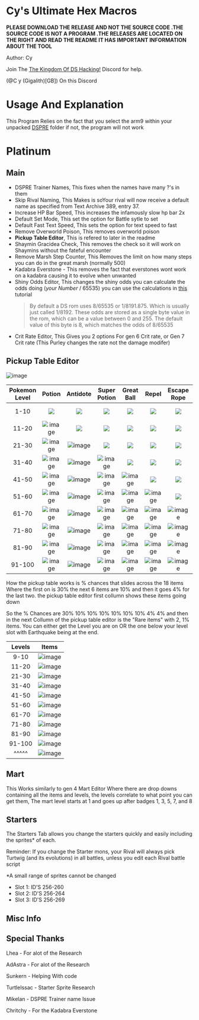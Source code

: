 # Cy's Ultimate Hex Macros
**PLEASE DOWNLOAD THE RELEASE AND NOT THE SOURCE CODE .THE SOURCE CODE IS NOT A PROGRAM .THE RELEASES ARE LOCATED ON THE RIGHT AND READ THE README IT HAS IMPORTANT INFORMATION ABOUT THE TOOL**

Author: Cy

Join The [The Kingdom Of DS Hacking!](https://discord.gg/zAtqJDW2jC) Discord for help.

(@C y (Gigalith)[GB]) On this Discord

# Usage And Explanation
This Program Relies on the fact that you select the arm9 within your unpacked [DSPRE](https://github.com/AdAstra-LD/DS-Pokemon-Rom-Editor) folder if not, the program will not work
# Platinum
## Main
- DSPRE Trainer Names, This fixes when the names have many ?'s in them
- Skip Rival Naming, This Makes is soYour rival will now receive a default name as specified from Text Archive 389, entry 37.
- Increase HP Bar Speed, This increases the infamously slow hp bar 2x
- Default Set Mode, This set the option for Battle sytle to set
- Default Fast Text Speed, This sets the option for text speed to fast
- Remove Overworld Poison, This removes overworld poison
- **Pickup Table Editor**, This is refered to later in the readme
- Shaymin Gracidea Check, This removes the check so it will work on Shaymins without the fateful encounter
- Remove Marsh Step Counter, This Removes the limit on how many steps you can do in the great marsh (normally 500)
- Kadabra Everstone - This removes the fact that everstones wont work on a kadabra causing it to evolve when unwanted
- Shiny Odds Editor, This changes the shiny odds you can calculate the odds doing (*your Number* / 65535) you can use the calculations in [this](https://docs.google.com/document/d/1AmyGWYjVb3k3iGJSrLWotpUJA6r0bgKHSWen4FXG7as/edit) tutorial
  > By default a DS rom uses 8/65535 or 1/8191.875. Which is usually just called 1/8192.
  > These odds are stored as a single byte value in the rom, which can be a value between 0 and 255.
  >  The default value of this byte is 8, which matches the odds of 8/65535
- Crit Rate Editor, This Gives you 2 options For gen 6 Crit rate, or Gen 7 Crit rate (This Purley changes the rate not the damage modifer)
## Pickup Table Editor
![image](https://github.com/dev-cyw/Cy-s-Hex-Macros/assets/98186075/0ef8647c-77ba-49d9-b1a6-018d30060d10)


| Pokemon Level | Potion | Antidote | Super Potion | Great Ball | Repel | Escape Rope | Full Heal | Hyper Potion | Ultra Ball | Revive | Rare Candy | Dusk Stone | Shiny Stone | Dawn Stone | Full Restore | Max Revive | PP up's | Max Elixir | 
| :-: | :-: | :-: | :-: | :-: | :-: | :-: | :-: | :-: | :-: | :-: | :-: | :-: | :-: | :-: | :-: | :-: | :-: | :-: |
| 1-10 | <kbd> <img src="https://github.com/dev-cyw/Cy-s-Hex-Macros/assets/98186075/fe86f695-c620-4b2a-b5a3-0362d1ac6731" /> </kbd> | <kbd> <img src="https://github.com/dev-cyw/Cy-s-Hex-Macros/assets/98186075/1d352c99-d99c-48ab-b7b3-55c1a2fe34c4" /> </kbd> | <kbd> <img src="https://github.com/dev-cyw/Cy-s-Hex-Macros/assets/98186075/74435751-e9bf-4ee5-9ec4-6096985bfd9a" /> </kbd> | <kbd> <img src="https://github.com/dev-cyw/Cy-s-Hex-Macros/assets/98186075/66dc74a5-5cef-4b22-ba90-d0b65a0ebf94" /> </kbd> | <kbd> <img src="https://github.com/dev-cyw/Cy-s-Hex-Macros/assets/98186075/58b2ad4c-c03f-4337-8f44-f7df032adc88" /> </kbd> | <kbd> <img src="https://github.com/dev-cyw/Cy-s-Hex-Macros/assets/98186075/a0ef85e7-461b-4fa7-b769-81347527cbcd" /> </kbd> | <kbd> <img src="https://github.com/dev-cyw/Cy-s-Hex-Macros/assets/98186075/e1c8789c-3b3a-4cf5-bc1c-ed52640f773c" /> </kbd> | <kbd> <img src="https://github.com/dev-cyw/Cy-s-Hex-Macros/assets/98186075/ab5ddab0-1496-4fa6-8299-2da43586e0be" /> </kbd> | <kbd> <img src="https://github.com/dev-cyw/Cy-s-Hex-Macros/assets/98186075/9e315d2e-b138-433d-873d-6a3008ef815d" /> </kbd> | ![image](https://github.com/dev-cyw/Cy-s-Hex-Macros/assets/98186075/972e65f5-29e4-474e-a728-49626c80e01a)| ![image](https://github.com/dev-cyw/Cy-s-Hex-Macros/assets/98186075/32fb357f-a8c0-474b-ad48-30b1eece530f) | ![image](https://github.com/dev-cyw/Cy-s-Hex-Macros/assets/98186075/1fdde15a-4bf5-4791-8e63-96d38def807e)| ![image](https://github.com/dev-cyw/Cy-s-Hex-Macros/assets/98186075/b4fec8d3-cf58-401b-bb19-cc1cbfa2144c) | ![image](https://github.com/dev-cyw/Cy-s-Hex-Macros/assets/98186075/5e74a604-57a8-414f-9d44-e6223c9014aa) | ![image](https://github.com/dev-cyw/Cy-s-Hex-Macros/assets/98186075/84f6656f-6389-4137-81a1-f68c8b43c66f) | ![image](https://github.com/dev-cyw/Cy-s-Hex-Macros/assets/98186075/efebea77-cfa8-4b18-81aa-943caed95e49) | ![image](https://github.com/dev-cyw/Cy-s-Hex-Macros/assets/98186075/c4b991b4-e4f7-432e-8c9b-b8705a9ced03) | ![image](https://github.com/dev-cyw/Cy-s-Hex-Macros/assets/98186075/0ef8647c-77ba-49d9-b1a6-018d30060d10) |
| 11-20 | ![image](https://github.com/dev-cyw/Cy-s-Hex-Macros/assets/98186075/fe86f695-c620-4b2a-b5a3-0362d1ac6731) | <kbd> <img src="https://github.com/dev-cyw/Cy-s-Hex-Macros/assets/98186075/1d352c99-d99c-48ab-b7b3-55c1a2fe34c4" /> </kbd>  | <kbd> <img src="https://github.com/dev-cyw/Cy-s-Hex-Macros/assets/98186075/74435751-e9bf-4ee5-9ec4-6096985bfd9a" /> </kbd> | <kbd> <img src="https://github.com/dev-cyw/Cy-s-Hex-Macros/assets/98186075/66dc74a5-5cef-4b22-ba90-d0b65a0ebf94" /> </kbd>| <kbd> <img src="https://github.com/dev-cyw/Cy-s-Hex-Macros/assets/98186075/58b2ad4c-c03f-4337-8f44-f7df032adc88" /> </kbd> | <kbd> <img src="https://github.com/dev-cyw/Cy-s-Hex-Macros/assets/98186075/a0ef85e7-461b-4fa7-b769-81347527cbcd" /> </kbd> | <kbd> <img src="https://github.com/dev-cyw/Cy-s-Hex-Macros/assets/98186075/e1c8789c-3b3a-4cf5-bc1c-ed52640f773c" /> </kbd> | <kbd> <img src="https://github.com/dev-cyw/Cy-s-Hex-Macros/assets/98186075/ab5ddab0-1496-4fa6-8299-2da43586e0be" /> </kbd> | <kbd> <img src="https://github.com/dev-cyw/Cy-s-Hex-Macros/assets/98186075/9e315d2e-b138-433d-873d-6a3008ef815d" /> </kbd> | <kbd> <img src="https://github.com/dev-cyw/Cy-s-Hex-Macros/assets/98186075/972e65f5-29e4-474e-a728-49626c80e01a" /> </kbd> | ![image](https://github.com/dev-cyw/Cy-s-Hex-Macros/assets/98186075/32fb357f-a8c0-474b-ad48-30b1eece530f) | ![image](https://github.com/dev-cyw/Cy-s-Hex-Macros/assets/98186075/1fdde15a-4bf5-4791-8e63-96d38def807e) | ![image](https://github.com/dev-cyw/Cy-s-Hex-Macros/assets/98186075/b4fec8d3-cf58-401b-bb19-cc1cbfa2144c) | ![image](https://github.com/dev-cyw/Cy-s-Hex-Macros/assets/98186075/5e74a604-57a8-414f-9d44-e6223c9014aa) | ![image](https://github.com/dev-cyw/Cy-s-Hex-Macros/assets/98186075/84f6656f-6389-4137-81a1-f68c8b43c66f) | ![image](https://github.com/dev-cyw/Cy-s-Hex-Macros/assets/98186075/efebea77-cfa8-4b18-81aa-943caed95e49) | ![image](https://github.com/dev-cyw/Cy-s-Hex-Macros/assets/98186075/c4b991b4-e4f7-432e-8c9b-b8705a9ced03) | ![image](https://github.com/dev-cyw/Cy-s-Hex-Macros/assets/98186075/0ef8647c-77ba-49d9-b1a6-018d30060d10) |
| 21-30 | ![image](https://github.com/dev-cyw/Cy-s-Hex-Macros/assets/98186075/fe86f695-c620-4b2a-b5a3-0362d1ac6731) | ![image](https://github.com/dev-cyw/Cy-s-Hex-Macros/assets/98186075/1d352c99-d99c-48ab-b7b3-55c1a2fe34c4) | <kbd> <img src="https://github.com/dev-cyw/Cy-s-Hex-Macros/assets/98186075/74435751-e9bf-4ee5-9ec4-6096985bfd9a" /> </kbd> | <kbd> <img src="https://github.com/dev-cyw/Cy-s-Hex-Macros/assets/98186075/66dc74a5-5cef-4b22-ba90-d0b65a0ebf94" /> </kbd>| <kbd> <img src="https://github.com/dev-cyw/Cy-s-Hex-Macros/assets/98186075/58b2ad4c-c03f-4337-8f44-f7df032adc88" /> </kbd> | <kbd> <img src="https://github.com/dev-cyw/Cy-s-Hex-Macros/assets/98186075/a0ef85e7-461b-4fa7-b769-81347527cbcd" /> </kbd> | <kbd> <img src="https://github.com/dev-cyw/Cy-s-Hex-Macros/assets/98186075/e1c8789c-3b3a-4cf5-bc1c-ed52640f773c" /> </kbd> | <kbd> <img src="https://github.com/dev-cyw/Cy-s-Hex-Macros/assets/98186075/ab5ddab0-1496-4fa6-8299-2da43586e0be" /> </kbd> | <kbd> <img src="https://github.com/dev-cyw/Cy-s-Hex-Macros/assets/98186075/9e315d2e-b138-433d-873d-6a3008ef815d" /> </kbd> | <kbd> <img src="https://github.com/dev-cyw/Cy-s-Hex-Macros/assets/98186075/972e65f5-29e4-474e-a728-49626c80e01a" /> </kbd> | <kbd> <img src="https://github.com/dev-cyw/Cy-s-Hex-Macros/assets/98186075/32fb357f-a8c0-474b-ad48-30b1eece530f" /> </kbd> | ![image](https://github.com/dev-cyw/Cy-s-Hex-Macros/assets/98186075/1fdde15a-4bf5-4791-8e63-96d38def807e) | ![image](https://github.com/dev-cyw/Cy-s-Hex-Macros/assets/98186075/b4fec8d3-cf58-401b-bb19-cc1cbfa2144c) | ![image](https://github.com/dev-cyw/Cy-s-Hex-Macros/assets/98186075/5e74a604-57a8-414f-9d44-e6223c9014aa) | ![image](https://github.com/dev-cyw/Cy-s-Hex-Macros/assets/98186075/84f6656f-6389-4137-81a1-f68c8b43c66f) | ![image](https://github.com/dev-cyw/Cy-s-Hex-Macros/assets/98186075/efebea77-cfa8-4b18-81aa-943caed95e49) | ![image](https://github.com/dev-cyw/Cy-s-Hex-Macros/assets/98186075/c4b991b4-e4f7-432e-8c9b-b8705a9ced03) | ![image](https://github.com/dev-cyw/Cy-s-Hex-Macros/assets/98186075/0ef8647c-77ba-49d9-b1a6-018d30060d10) |
| 31-40 | ![image](https://github.com/dev-cyw/Cy-s-Hex-Macros/assets/98186075/fe86f695-c620-4b2a-b5a3-0362d1ac6731) | ![image](https://github.com/dev-cyw/Cy-s-Hex-Macros/assets/98186075/1d352c99-d99c-48ab-b7b3-55c1a2fe34c4) | ![image](https://github.com/dev-cyw/Cy-s-Hex-Macros/assets/98186075/74435751-e9bf-4ee5-9ec4-6096985bfd9a) | <kbd> <img src="https://github.com/dev-cyw/Cy-s-Hex-Macros/assets/98186075/66dc74a5-5cef-4b22-ba90-d0b65a0ebf94" /> </kbd> | <kbd> <img src="https://github.com/dev-cyw/Cy-s-Hex-Macros/assets/98186075/58b2ad4c-c03f-4337-8f44-f7df032adc88" /> </kbd> | <kbd> <img src="https://github.com/dev-cyw/Cy-s-Hex-Macros/assets/98186075/a0ef85e7-461b-4fa7-b769-81347527cbcd" /> </kbd> | <kbd> <img src="https://github.com/dev-cyw/Cy-s-Hex-Macros/assets/98186075/e1c8789c-3b3a-4cf5-bc1c-ed52640f773c" /> </kbd> | <kbd> <img src="https://github.com/dev-cyw/Cy-s-Hex-Macros/assets/98186075/ab5ddab0-1496-4fa6-8299-2da43586e0be" /> </kbd> | <kbd> <img src="https://github.com/dev-cyw/Cy-s-Hex-Macros/assets/98186075/9e315d2e-b138-433d-873d-6a3008ef815d" /> </kbd> | <kbd> <img src="https://github.com/dev-cyw/Cy-s-Hex-Macros/assets/98186075/972e65f5-29e4-474e-a728-49626c80e01a" /> </kbd> | <kbd> <img src="https://github.com/dev-cyw/Cy-s-Hex-Macros/assets/98186075/32fb357f-a8c0-474b-ad48-30b1eece530f" /> </kbd> | <kbd> <img src="https://github.com/dev-cyw/Cy-s-Hex-Macros/assets/98186075/1fdde15a-4bf5-4791-8e63-96d38def807e" /> </kbd> | ![image](https://github.com/dev-cyw/Cy-s-Hex-Macros/assets/98186075/b4fec8d3-cf58-401b-bb19-cc1cbfa2144c) | ![image](https://github.com/dev-cyw/Cy-s-Hex-Macros/assets/98186075/5e74a604-57a8-414f-9d44-e6223c9014aa) | ![image](https://github.com/dev-cyw/Cy-s-Hex-Macros/assets/98186075/84f6656f-6389-4137-81a1-f68c8b43c66f) | ![image](https://github.com/dev-cyw/Cy-s-Hex-Macros/assets/98186075/efebea77-cfa8-4b18-81aa-943caed95e49) | ![image](https://github.com/dev-cyw/Cy-s-Hex-Macros/assets/98186075/c4b991b4-e4f7-432e-8c9b-b8705a9ced03) | ![image](https://github.com/dev-cyw/Cy-s-Hex-Macros/assets/98186075/0ef8647c-77ba-49d9-b1a6-018d30060d10) |
| 41-50 | ![image](https://github.com/dev-cyw/Cy-s-Hex-Macros/assets/98186075/fe86f695-c620-4b2a-b5a3-0362d1ac6731) | ![image](https://github.com/dev-cyw/Cy-s-Hex-Macros/assets/98186075/1d352c99-d99c-48ab-b7b3-55c1a2fe34c4) | ![image](https://github.com/dev-cyw/Cy-s-Hex-Macros/assets/98186075/74435751-e9bf-4ee5-9ec4-6096985bfd9a) |![image](https://github.com/dev-cyw/Cy-s-Hex-Macros/assets/98186075/66dc74a5-5cef-4b22-ba90-d0b65a0ebf94) | <kbd> <img src="https://github.com/dev-cyw/Cy-s-Hex-Macros/assets/98186075/58b2ad4c-c03f-4337-8f44-f7df032adc88" /> </kbd> | <kbd> <img src="https://github.com/dev-cyw/Cy-s-Hex-Macros/assets/98186075/a0ef85e7-461b-4fa7-b769-81347527cbcd" /> </kbd> | <kbd> <img src="https://github.com/dev-cyw/Cy-s-Hex-Macros/assets/98186075/e1c8789c-3b3a-4cf5-bc1c-ed52640f773c" /> </kbd> | <kbd> <img src="https://github.com/dev-cyw/Cy-s-Hex-Macros/assets/98186075/ab5ddab0-1496-4fa6-8299-2da43586e0be" /> </kbd> | <kbd> <img src="https://github.com/dev-cyw/Cy-s-Hex-Macros/assets/98186075/9e315d2e-b138-433d-873d-6a3008ef815d" /> </kbd> | <kbd> <img src="https://github.com/dev-cyw/Cy-s-Hex-Macros/assets/98186075/972e65f5-29e4-474e-a728-49626c80e01a" /> </kbd> | <kbd> <img src="https://github.com/dev-cyw/Cy-s-Hex-Macros/assets/98186075/32fb357f-a8c0-474b-ad48-30b1eece530f" /> </kbd> | <kbd> <img src="https://github.com/dev-cyw/Cy-s-Hex-Macros/assets/98186075/1fdde15a-4bf5-4791-8e63-96d38def807e" /> </kbd> | <kbd> <img src="https://github.com/dev-cyw/Cy-s-Hex-Macros/assets/98186075/b4fec8d3-cf58-401b-bb19-cc1cbfa2144c" /> </kbd> | ![image](https://github.com/dev-cyw/Cy-s-Hex-Macros/assets/98186075/5e74a604-57a8-414f-9d44-e6223c9014aa) | ![image](https://github.com/dev-cyw/Cy-s-Hex-Macros/assets/98186075/84f6656f-6389-4137-81a1-f68c8b43c66f) | ![image](https://github.com/dev-cyw/Cy-s-Hex-Macros/assets/98186075/efebea77-cfa8-4b18-81aa-943caed95e49) | ![image](https://github.com/dev-cyw/Cy-s-Hex-Macros/assets/98186075/c4b991b4-e4f7-432e-8c9b-b8705a9ced03) | ![image](https://github.com/dev-cyw/Cy-s-Hex-Macros/assets/98186075/0ef8647c-77ba-49d9-b1a6-018d30060d10) |
| 51-60 | ![image](https://github.com/dev-cyw/Cy-s-Hex-Macros/assets/98186075/fe86f695-c620-4b2a-b5a3-0362d1ac6731) | ![image](https://github.com/dev-cyw/Cy-s-Hex-Macros/assets/98186075/1d352c99-d99c-48ab-b7b3-55c1a2fe34c4) | ![image](https://github.com/dev-cyw/Cy-s-Hex-Macros/assets/98186075/74435751-e9bf-4ee5-9ec4-6096985bfd9a) | ![image](https://github.com/dev-cyw/Cy-s-Hex-Macros/assets/98186075/66dc74a5-5cef-4b22-ba90-d0b65a0ebf94) | ![image](https://github.com/dev-cyw/Cy-s-Hex-Macros/assets/98186075/58b2ad4c-c03f-4337-8f44-f7df032adc88) | <kbd> <img src="https://github.com/dev-cyw/Cy-s-Hex-Macros/assets/98186075/a0ef85e7-461b-4fa7-b769-81347527cbcd" /> </kbd> | <kbd> <img src="https://github.com/dev-cyw/Cy-s-Hex-Macros/assets/98186075/e1c8789c-3b3a-4cf5-bc1c-ed52640f773c" /> </kbd> | <kbd> <img src="https://github.com/dev-cyw/Cy-s-Hex-Macros/assets/98186075/ab5ddab0-1496-4fa6-8299-2da43586e0be" /> </kbd> | <kbd> <img src="https://github.com/dev-cyw/Cy-s-Hex-Macros/assets/98186075/9e315d2e-b138-433d-873d-6a3008ef815d" /> </kbd> | <kbd> <img src="https://github.com/dev-cyw/Cy-s-Hex-Macros/assets/98186075/972e65f5-29e4-474e-a728-49626c80e01a" /> </kbd> | <kbd> <img src="https://github.com/dev-cyw/Cy-s-Hex-Macros/assets/98186075/32fb357f-a8c0-474b-ad48-30b1eece530f" /> </kbd> | <kbd> <img src="https://github.com/dev-cyw/Cy-s-Hex-Macros/assets/98186075/1fdde15a-4bf5-4791-8e63-96d38def807e" /> </kbd> | <kbd> <img src="https://github.com/dev-cyw/Cy-s-Hex-Macros/assets/98186075/b4fec8d3-cf58-401b-bb19-cc1cbfa2144c" /> </kbd> | <kbd> <img src="https://github.com/dev-cyw/Cy-s-Hex-Macros/assets/98186075/5e74a604-57a8-414f-9d44-e6223c9014aa" /> </kbd> | ![image](https://github.com/dev-cyw/Cy-s-Hex-Macros/assets/98186075/84f6656f-6389-4137-81a1-f68c8b43c66f) | ![image](https://github.com/dev-cyw/Cy-s-Hex-Macros/assets/98186075/efebea77-cfa8-4b18-81aa-943caed95e49) | ![image](https://github.com/dev-cyw/Cy-s-Hex-Macros/assets/98186075/c4b991b4-e4f7-432e-8c9b-b8705a9ced03) | ![image](https://github.com/dev-cyw/Cy-s-Hex-Macros/assets/98186075/0ef8647c-77ba-49d9-b1a6-018d30060d10) |
| 61-70 | ![image](https://github.com/dev-cyw/Cy-s-Hex-Macros/assets/98186075/fe86f695-c620-4b2a-b5a3-0362d1ac6731) | ![image](https://github.com/dev-cyw/Cy-s-Hex-Macros/assets/98186075/1d352c99-d99c-48ab-b7b3-55c1a2fe34c4) | ![image](https://github.com/dev-cyw/Cy-s-Hex-Macros/assets/98186075/74435751-e9bf-4ee5-9ec4-6096985bfd9a) | ![image](https://github.com/dev-cyw/Cy-s-Hex-Macros/assets/98186075/66dc74a5-5cef-4b22-ba90-d0b65a0ebf94) | ![image](https://github.com/dev-cyw/Cy-s-Hex-Macros/assets/98186075/58b2ad4c-c03f-4337-8f44-f7df032adc88) | ![image](https://github.com/dev-cyw/Cy-s-Hex-Macros/assets/98186075/a0ef85e7-461b-4fa7-b769-81347527cbcd) | <kbd> <img src="https://github.com/dev-cyw/Cy-s-Hex-Macros/assets/98186075/e1c8789c-3b3a-4cf5-bc1c-ed52640f773c" /> </kbd> | <kbd> <img src="https://github.com/dev-cyw/Cy-s-Hex-Macros/assets/98186075/ab5ddab0-1496-4fa6-8299-2da43586e0be" /> </kbd> | <kbd> <img src="https://github.com/dev-cyw/Cy-s-Hex-Macros/assets/98186075/9e315d2e-b138-433d-873d-6a3008ef815d" /> </kbd> | <kbd> <img src="https://github.com/dev-cyw/Cy-s-Hex-Macros/assets/98186075/972e65f5-29e4-474e-a728-49626c80e01a" /> </kbd> | <kbd> <img src="https://github.com/dev-cyw/Cy-s-Hex-Macros/assets/98186075/32fb357f-a8c0-474b-ad48-30b1eece530f" /> </kbd> | <kbd> <img src="https://github.com/dev-cyw/Cy-s-Hex-Macros/assets/98186075/1fdde15a-4bf5-4791-8e63-96d38def807e" /> </kbd> | <kbd> <img src="https://github.com/dev-cyw/Cy-s-Hex-Macros/assets/98186075/b4fec8d3-cf58-401b-bb19-cc1cbfa2144c" /> </kbd> | <kbd> <img src="https://github.com/dev-cyw/Cy-s-Hex-Macros/assets/98186075/5e74a604-57a8-414f-9d44-e6223c9014aa" /> </kbd> | <kbd> <img src="https://github.com/dev-cyw/Cy-s-Hex-Macros/assets/98186075/84f6656f-6389-4137-81a1-f68c8b43c66f" /> </kbd> | ![image](https://github.com/dev-cyw/Cy-s-Hex-Macros/assets/98186075/efebea77-cfa8-4b18-81aa-943caed95e49) | ![image](https://github.com/dev-cyw/Cy-s-Hex-Macros/assets/98186075/c4b991b4-e4f7-432e-8c9b-b8705a9ced03) | ![image](https://github.com/dev-cyw/Cy-s-Hex-Macros/assets/98186075/0ef8647c-77ba-49d9-b1a6-018d30060d10) |
| 71-80 | ![image](https://github.com/dev-cyw/Cy-s-Hex-Macros/assets/98186075/fe86f695-c620-4b2a-b5a3-0362d1ac6731) | ![image](https://github.com/dev-cyw/Cy-s-Hex-Macros/assets/98186075/1d352c99-d99c-48ab-b7b3-55c1a2fe34c4) | ![image](https://github.com/dev-cyw/Cy-s-Hex-Macros/assets/98186075/74435751-e9bf-4ee5-9ec4-6096985bfd9a) | ![image](https://github.com/dev-cyw/Cy-s-Hex-Macros/assets/98186075/66dc74a5-5cef-4b22-ba90-d0b65a0ebf94) | ![image](https://github.com/dev-cyw/Cy-s-Hex-Macros/assets/98186075/58b2ad4c-c03f-4337-8f44-f7df032adc88) | ![image](https://github.com/dev-cyw/Cy-s-Hex-Macros/assets/98186075/a0ef85e7-461b-4fa7-b769-81347527cbcd) | ![image](https://github.com/dev-cyw/Cy-s-Hex-Macros/assets/98186075/e1c8789c-3b3a-4cf5-bc1c-ed52640f773c) | <kbd> <img src="https://github.com/dev-cyw/Cy-s-Hex-Macros/assets/98186075/ab5ddab0-1496-4fa6-8299-2da43586e0be" /> </kbd> | <kbd> <img src="https://github.com/dev-cyw/Cy-s-Hex-Macros/assets/98186075/9e315d2e-b138-433d-873d-6a3008ef815d" /> </kbd> | <kbd> <img src="https://github.com/dev-cyw/Cy-s-Hex-Macros/assets/98186075/972e65f5-29e4-474e-a728-49626c80e01a" /> </kbd> | <kbd> <img src="https://github.com/dev-cyw/Cy-s-Hex-Macros/assets/98186075/32fb357f-a8c0-474b-ad48-30b1eece530f" /> </kbd> | <kbd> <img src="https://github.com/dev-cyw/Cy-s-Hex-Macros/assets/98186075/1fdde15a-4bf5-4791-8e63-96d38def807e" /> </kbd> | <kbd> <img src="https://github.com/dev-cyw/Cy-s-Hex-Macros/assets/98186075/b4fec8d3-cf58-401b-bb19-cc1cbfa2144c" /> </kbd> | <kbd> <img src="https://github.com/dev-cyw/Cy-s-Hex-Macros/assets/98186075/5e74a604-57a8-414f-9d44-e6223c9014aa" /> </kbd> | <kbd> <img src="https://github.com/dev-cyw/Cy-s-Hex-Macros/assets/98186075/84f6656f-6389-4137-81a1-f68c8b43c66f" /> </kbd> | <kbd> <img src="https://github.com/dev-cyw/Cy-s-Hex-Macros/assets/98186075/efebea77-cfa8-4b18-81aa-943caed95e49" /> </kbd> | ![image](https://github.com/dev-cyw/Cy-s-Hex-Macros/assets/98186075/c4b991b4-e4f7-432e-8c9b-b8705a9ced03) | ![image](https://github.com/dev-cyw/Cy-s-Hex-Macros/assets/98186075/0ef8647c-77ba-49d9-b1a6-018d30060d10) |
| 81-90 | ![image](https://github.com/dev-cyw/Cy-s-Hex-Macros/assets/98186075/fe86f695-c620-4b2a-b5a3-0362d1ac6731) | ![image](https://github.com/dev-cyw/Cy-s-Hex-Macros/assets/98186075/1d352c99-d99c-48ab-b7b3-55c1a2fe34c4) | ![image](https://github.com/dev-cyw/Cy-s-Hex-Macros/assets/98186075/74435751-e9bf-4ee5-9ec4-6096985bfd9a) |![image](https://github.com/dev-cyw/Cy-s-Hex-Macros/assets/98186075/66dc74a5-5cef-4b22-ba90-d0b65a0ebf94) | ![image](https://github.com/dev-cyw/Cy-s-Hex-Macros/assets/98186075/58b2ad4c-c03f-4337-8f44-f7df032adc88) | ![image](https://github.com/dev-cyw/Cy-s-Hex-Macros/assets/98186075/a0ef85e7-461b-4fa7-b769-81347527cbcd) | ![image](https://github.com/dev-cyw/Cy-s-Hex-Macros/assets/98186075/e1c8789c-3b3a-4cf5-bc1c-ed52640f773c) | ![image](https://github.com/dev-cyw/Cy-s-Hex-Macros/assets/98186075/ab5ddab0-1496-4fa6-8299-2da43586e0be) | <kbd> <img src="https://github.com/dev-cyw/Cy-s-Hex-Macros/assets/98186075/9e315d2e-b138-433d-873d-6a3008ef815d" /> </kbd> | <kbd> <img src="https://github.com/dev-cyw/Cy-s-Hex-Macros/assets/98186075/972e65f5-29e4-474e-a728-49626c80e01a" /> </kbd> | <kbd> <img src="https://github.com/dev-cyw/Cy-s-Hex-Macros/assets/98186075/32fb357f-a8c0-474b-ad48-30b1eece530f" /> </kbd> | <kbd> <img src="https://github.com/dev-cyw/Cy-s-Hex-Macros/assets/98186075/1fdde15a-4bf5-4791-8e63-96d38def807e" /> </kbd> | <kbd> <img src="https://github.com/dev-cyw/Cy-s-Hex-Macros/assets/98186075/b4fec8d3-cf58-401b-bb19-cc1cbfa2144c" /> </kbd> | <kbd> <img src="https://github.com/dev-cyw/Cy-s-Hex-Macros/assets/98186075/5e74a604-57a8-414f-9d44-e6223c9014aa" /> </kbd> | <kbd> <img src="https://github.com/dev-cyw/Cy-s-Hex-Macros/assets/98186075/84f6656f-6389-4137-81a1-f68c8b43c66f" /> </kbd> | <kbd> <img src="https://github.com/dev-cyw/Cy-s-Hex-Macros/assets/98186075/efebea77-cfa8-4b18-81aa-943caed95e49" /> </kbd> | <kbd> <img src="https://github.com/dev-cyw/Cy-s-Hex-Macros/assets/98186075/c4b991b4-e4f7-432e-8c9b-b8705a9ced03" /> </kbd> | ![image](https://github.com/dev-cyw/Cy-s-Hex-Macros/assets/98186075/0ef8647c-77ba-49d9-b1a6-018d30060d10) |
| 91-100 | ![image](https://github.com/dev-cyw/Cy-s-Hex-Macros/assets/98186075/fe86f695-c620-4b2a-b5a3-0362d1ac6731) | ![image](https://github.com/dev-cyw/Cy-s-Hex-Macros/assets/98186075/1d352c99-d99c-48ab-b7b3-55c1a2fe34c4) | ![image](https://github.com/dev-cyw/Cy-s-Hex-Macros/assets/98186075/74435751-e9bf-4ee5-9ec4-6096985bfd9a) | ![image](https://github.com/dev-cyw/Cy-s-Hex-Macros/assets/98186075/66dc74a5-5cef-4b22-ba90-d0b65a0ebf94) | ![image](https://github.com/dev-cyw/Cy-s-Hex-Macros/assets/98186075/58b2ad4c-c03f-4337-8f44-f7df032adc88) | ![image](https://github.com/dev-cyw/Cy-s-Hex-Macros/assets/98186075/a0ef85e7-461b-4fa7-b769-81347527cbcd) | ![image](https://github.com/dev-cyw/Cy-s-Hex-Macros/assets/98186075/e1c8789c-3b3a-4cf5-bc1c-ed52640f773c) | ![image](https://github.com/dev-cyw/Cy-s-Hex-Macros/assets/98186075/ab5ddab0-1496-4fa6-8299-2da43586e0be) | ![image](https://github.com/dev-cyw/Cy-s-Hex-Macros/assets/98186075/9e315d2e-b138-433d-873d-6a3008ef815d) | <kbd> <img src="https://github.com/dev-cyw/Cy-s-Hex-Macros/assets/98186075/972e65f5-29e4-474e-a728-49626c80e01a" /> </kbd> | <kbd> <img src="https://github.com/dev-cyw/Cy-s-Hex-Macros/assets/98186075/32fb357f-a8c0-474b-ad48-30b1eece530f" /> </kbd> | <kbd> <img src="https://github.com/dev-cyw/Cy-s-Hex-Macros/assets/98186075/1fdde15a-4bf5-4791-8e63-96d38def807e" /> </kbd> | <kbd> <img src="https://github.com/dev-cyw/Cy-s-Hex-Macros/assets/98186075/b4fec8d3-cf58-401b-bb19-cc1cbfa2144c" /> </kbd> | <kbd> <img src="https://github.com/dev-cyw/Cy-s-Hex-Macros/assets/98186075/5e74a604-57a8-414f-9d44-e6223c9014aa" /> </kbd> | <kbd> <img src="https://github.com/dev-cyw/Cy-s-Hex-Macros/assets/98186075/84f6656f-6389-4137-81a1-f68c8b43c66f" /> </kbd> | <kbd> <img src="https://github.com/dev-cyw/Cy-s-Hex-Macros/assets/98186075/efebea77-cfa8-4b18-81aa-943caed95e49" /> </kbd> | <kbd> <img src="https://github.com/dev-cyw/Cy-s-Hex-Macros/assets/98186075/c4b991b4-e4f7-432e-8c9b-b8705a9ced03" /> </kbd> | <kbd> <img src="https://github.com/dev-cyw/Cy-s-Hex-Macros/assets/98186075/0ef8647c-77ba-49d9-b1a6-018d30060d10" /> </kbd> |

How the pickup table works is % chances that slides across the 18 items Where the first on is 30% the next 6 items are 10% and then it goes 4% for the last two. the pickup table editor first collumn shows these items going down

So the % Chances are 30% 10% 10% 10% 10% 10% 10% 4% 4%
and then in the next Collumn of the pickup table editor is the "Rare items" with 2, 1% items. You can either get the Level you are on OR the one below your level slot with Earthquake being at the end.

| Levels | Items |
| :-: | :-: |
| 9-10  | ![image](https://github.com/dev-cyw/Cy-s-Hex-Macros/assets/98186075/ab5ddab0-1496-4fa6-8299-2da43586e0be) |  
| 11-20 | ![image](https://github.com/dev-cyw/Cy-s-Hex-Macros/assets/98186075/0959be39-deef-4522-a37c-8ea218847e45) |
| 21-30 | ![image](https://github.com/dev-cyw/Cy-s-Hex-Macros/assets/98186075/20a7771e-7b68-4471-b3bf-a58d361deb64) |
| 31-40 | ![image](https://github.com/dev-cyw/Cy-s-Hex-Macros/assets/98186075/6365bcd9-ef59-42dc-8cdf-d77577d91571) |
| 41-50 | ![image](https://github.com/dev-cyw/Cy-s-Hex-Macros/assets/98186075/03275d10-0221-4164-93c1-2e24d9cae261) |
| 51-60 | ![image](https://github.com/dev-cyw/Cy-s-Hex-Macros/assets/98186075/f3181fc8-ebd9-45fb-8ff6-54cf8b5b379a) |
| 61-70 | ![image](https://github.com/dev-cyw/Cy-s-Hex-Macros/assets/98186075/0b0c6cc4-30ad-490f-89f7-c53cf354945f) |
| 71-80 | ![image](https://github.com/dev-cyw/Cy-s-Hex-Macros/assets/98186075/8ba72f33-fb31-4073-895f-2a8c47f2699a) |
| 81-90 | ![image](https://github.com/dev-cyw/Cy-s-Hex-Macros/assets/98186075/703bb0bf-121f-49da-961a-76b645573b2c) |
| 91-100 | ![image](https://github.com/dev-cyw/Cy-s-Hex-Macros/assets/98186075/d17e1981-6f64-4c2f-98f7-888e1cc074c6)|
| ^^^^^ | ![image](https://github.com/dev-cyw/Cy-s-Hex-Macros/assets/98186075/438768fa-736c-4be2-94a7-286a058ca248) |
## Mart
This Works similarly to gen 4 Mart Editor Where there are drop downs containing
all the items and levels, the levels correlate to what point you can get them, The mart level starts at 1 and goes up after badges 1, 3, 5, 7, and 8 

## Starters
The Starters Tab allows you change the starters quickly and easily including the sprites* of each. 

Reminder: If you change the Starter mons, your Rival will always pick Turtwig (and its evolutions) in all battles, unless you edit each Rival battle script

*A small range of sprites cannot be changed
- Slot 1: ID'S 256-260
- Slot 2: ID'S 256-264
- Slot 3: ID'S 256-269
## Misc Info


## Special Thanks

Lhea - For alot of the Research

AdAstra - For alot of the Research

Sunkern - Helping With code

TurtleIssac - Starter Sprite Research

Mikelan - DSPRE Trainer name Issue

Chritchy - For the Kadabra Everstone
